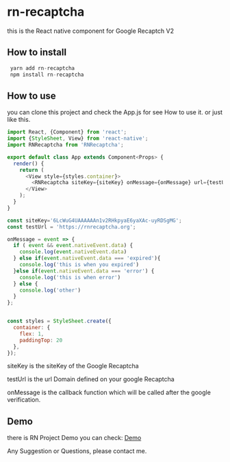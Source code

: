 # rn-recaptcha
this is the React native component for Google Recaptch V2

## How to install
```js
 yarn add rn-recaptcha
 npm install rn-recaptcha
```
## How to use 
you can clone this project and check the App.js for see How to use it. 
or just like this.

```js
import React, {Component} from 'react';
import {StyleSheet, View} from 'react-native';
import RNRecaptcha from 'RNRecaptcha';

export default class App extends Component<Props> {
  render() {
    return (
      <View style={styles.container}>
        <RNRecaptcha siteKey={siteKey} onMessage={onMessage} url={testUrl}/>
      </View>
    );
  }
}

const siteKey='6LcWuG4UAAAAAAn1v2RHkpyaE6yaXAc-uyRDSgMG';
const testUrl = 'https://rnrecaptcha.org';

onMessage = event => {
  if ( event && event.nativeEvent.data) {
    console.log(event.nativeEvent.data)
  } else if(event.nativeEvent.data === 'expired'){
    console.log('this is when you expired')
  }else if(event.nativeEvent.data === 'error') {
    console.log('this is when error')
  } else {
    console.log('other')
  }
};


const styles = StyleSheet.create({
  container: {
    flex: 1,
    paddingTop: 20
  },
});
```

siteKey is the siteKey of the Google Recaptcha

testUrl is the url Domain defined on your google Recaptcha

onMessage is the callback function which will be called after the google verification.

## Demo
there is RN Project Demo you can check:
[Demo](https://github.com/aaronisme/RNRecaptchaDemo)

Any Suggestion or Questions, please contact me.